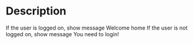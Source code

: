 # Description 
If the user is logged on, show message Welcome home <username>
If the user is not logged on, show message You need to login!